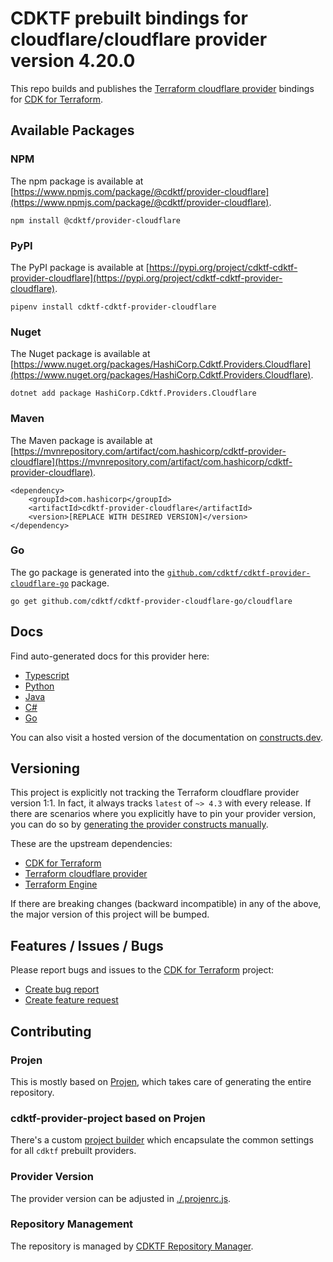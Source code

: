
# CDKTF prebuilt bindings for cloudflare/cloudflare provider version 4.20.0

This repo builds and publishes the [Terraform cloudflare provider](https://registry.terraform.io/providers/cloudflare/cloudflare/4.20.0/docs) bindings for [CDK for Terraform](https://cdk.tf).

## Available Packages

### NPM

The npm package is available at [https://www.npmjs.com/package/@cdktf/provider-cloudflare](https://www.npmjs.com/package/@cdktf/provider-cloudflare).

`npm install @cdktf/provider-cloudflare`

### PyPI

The PyPI package is available at [https://pypi.org/project/cdktf-cdktf-provider-cloudflare](https://pypi.org/project/cdktf-cdktf-provider-cloudflare).

`pipenv install cdktf-cdktf-provider-cloudflare`

### Nuget

The Nuget package is available at [https://www.nuget.org/packages/HashiCorp.Cdktf.Providers.Cloudflare](https://www.nuget.org/packages/HashiCorp.Cdktf.Providers.Cloudflare).

`dotnet add package HashiCorp.Cdktf.Providers.Cloudflare`

### Maven

The Maven package is available at [https://mvnrepository.com/artifact/com.hashicorp/cdktf-provider-cloudflare](https://mvnrepository.com/artifact/com.hashicorp/cdktf-provider-cloudflare).

```
<dependency>
    <groupId>com.hashicorp</groupId>
    <artifactId>cdktf-provider-cloudflare</artifactId>
    <version>[REPLACE WITH DESIRED VERSION]</version>
</dependency>
```

### Go

The go package is generated into the [`github.com/cdktf/cdktf-provider-cloudflare-go`](https://github.com/cdktf/cdktf-provider-cloudflare-go) package.

`go get github.com/cdktf/cdktf-provider-cloudflare-go/cloudflare`

## Docs

Find auto-generated docs for this provider here: 

- [Typescript](./docs/API.typescript.md)
- [Python](./docs/API.python.md)
- [Java](./docs/API.java.md)
- [C#](./docs/API.csharp.md)
- [Go](./docs/API.go.md)

You can also visit a hosted version of the documentation on [constructs.dev](https://constructs.dev/packages/@cdktf/provider-cloudflare).

## Versioning

This project is explicitly not tracking the Terraform cloudflare provider version 1:1. In fact, it always tracks `latest` of `~> 4.3` with every release. If there are scenarios where you explicitly have to pin your provider version, you can do so by [generating the provider constructs manually](https://cdk.tf/imports).

These are the upstream dependencies:

- [CDK for Terraform](https://cdk.tf)
- [Terraform cloudflare provider](https://registry.terraform.io/providers/cloudflare/cloudflare/4.20.0)
- [Terraform Engine](https://terraform.io)

If there are breaking changes (backward incompatible) in any of the above, the major version of this project will be bumped.

## Features / Issues / Bugs

Please report bugs and issues to the [CDK for Terraform](https://cdk.tf) project:

- [Create bug report](https://cdk.tf/bug)
- [Create feature request](https://cdk.tf/feature)

## Contributing

### Projen

This is mostly based on [Projen](https://github.com/projen/projen), which takes care of generating the entire repository.

### cdktf-provider-project based on Projen

There's a custom [project builder](https://github.com/cdktf/cdktf-provider-project) which encapsulate the common settings for all `cdktf` prebuilt providers.

### Provider Version

The provider version can be adjusted in [./.projenrc.js](./.projenrc.js).

### Repository Management

The repository is managed by [CDKTF Repository Manager](https://github.com/cdktf/cdktf-repository-manager/).
